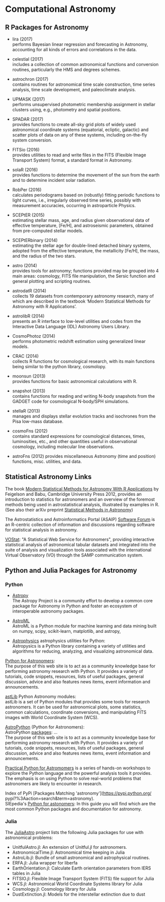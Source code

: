 # Computational Astronomy

## R Packages for Astronomy

- lira (2017)  
  performs Bayesian linear regression and forecasting in Astronomy, accounting for all kinds of errors and correlations in the data.

- celestial (2017)  
  includes a collection of common astronomical functions and conversion routines, particularly the HMS and degrees schemes.

- astrochron (2017)  
  contains routines for astronomical time scale construction, time series analysis, time scale development, and paleoclimate analysis.

- UPMASK (2017)  
  performs unsupervised photometric membership assignment in stellar clusters using, e.g., photometry and spatial positions.

- SPADAR (2017)  
  provides functions to create all-sky grid plots of widely used astronomical coordinate systems (equatorial, ecliptic, galactic) and scatter plots of data on any of these systems, including on-the-fly system conversion.

- FITSio (2016)  
  provides utilities to read and write files in the FITS (Flexible Image Transport System) format, a standard format in Astronomy.

- solaR (2016)  
  provides functions to determine the movement of the sun from the earth and to determine incident solar radiation.

- RobPer (2016)  
  calculates periodograms based on (robustly) fitting periodic functions to light curves, i.e., irregularly observed time series, possibly with measurement accuracies, occurring in astroparticle Physics.

- SCEPtER (2015)  
  estimating stellar mass, age, and radius given observational data of effective temperature, [Fe/H], and astroseismic parameters, obtained from pre-computed stellar models.

- SCEPtERbinary (2014)  
  estimating the stellar age for double-lined detached binary systems, adopted from the effective temperature, the metallicity [Fe/H], the mass, and the radius of the two stars.

- astro (2014)  
  provides tools for astronomy; functions provided may be grouped into 4 main areas: cosmology, FITS file manipulation, the Sersic function and general plotting and scripting routines.

- astrodatR (2014)  
  collects 19 datasets from contemporary astronomy research, many of which are described in the textbook ‘Modern Statistical Methods for Astronomy with R Applications’.

- astrolibR (2014)  
  presents an R interface to low-level utilities and codes from the Interactive Data Language (IDL) Astronomy Users Library.

- CosmoPhotoz (2014)  
  performs photometric redshift estimation using generalized linear models.

- CRAC (2014)  
  collects R functions for cosmological research, with its main functions being similar to the python library, cosmolopy.

- moonsun (2013)  
  provides functions for basic astronomical calculations with R.

- snapshot (2013)  
  contains functions for reading and writing N-body snapshots from the GADGET code for cosmological N-body/SPH simulations.

- stellaR (2013)  
  manages and displays stellar evolution tracks and isochrones from the Pisa low-mass database.

- cosmoFns (2012)  
  contains standard expressions for cosmological distances, times, luminosities, etc., and other quantities useful in observational cosmology, including molecular line observations.

- astroFns (2012)
  provides miscellaneous Astronomy (time and position) functions, misc. utilities, and data.


## Statistical Astronomy Links

The book [Modern Statistical Methods for Astronomy With R Applications](http://www.cambridge.org/de/academic/subjects/physics/astronomy-general/modern-statistical-methods-astronomy-r-applications) by Feigelson and Babu, Cambridge University Press 2012, provides an introduction to statistics for astronomers and an overview of the foremost methods being used in astrostatistical analysis, illustrated by examples in R. (See also their arXiv preprint [Statistical Methods in Astronomy](https://arxiv.org/abs/1205.2064))

The Astrostatistics and Astroinformatics Portal (ASAIP) [Software Forum](https://asaip.psu.edu/forums/software-forum) is an R-centric collection of information and discussions regarding software for statistical analysis in astronomy.

[VOStat](http://iopscience.iop.org/article/10.1086/670053/meta): "A Statistical Web Service for Astronomers", providing interactive statistical analysis of astronomical tabular datasets and integrated into the suite of analysis and visualization tools associated with the international Virtual Observatory (VO) through the SAMP communication system.


## Python and Julia Packages for Astronomy

### Python

- [Astropy](http://www.astropy.org/)  
  The Astropy Project is a community effort to develop a common core package for Astronomy in Python and foster an ecosystem of interoperable astronomy packages.

- [AstroML](http://www.astroml.org/)  
  AstroML is a Python module for machine learning and data mining built on numpy, scipy, scikit-learn, matplotlib, and astropy,

- [Astrophysics](https://pythonhosted.org/Astropysics/) astrophysics utilities for Python:  
  Astropysics is a Python library containing a variety of utilities and algorithms for reducing, analyzing, and visualizing astronomical data.

[Python for Astronomers](http://www.astropython.org/):  
The purpose of this web site is to act as a community knowledge base for performing astronomy research with Python. It provides a variety of tutorials, code snippets, resources, lists of useful packages, general discussion, advice and also features news items, event information and announcements.

[astLib](http://astlib.sourceforge.net/) Python Astronomy modules:  
astLib is a set of Python modules that provides some tools for research astronomers. It can be used for astronomical plots, some statistics, common calculations, coordinate conversions, and manipulating FITS images with World Coordinate System (WCS).

[AstroPython](http://www.astropython.org/) (Python for Astronomers):  
AstroPython [packages](http://www.astropython.org/packages/): ...  
The purpose of this web site is to act as a community knowledge base for performing astronomy research with Python. It provides a variety of tutorials, code snippets, resources, lists of useful packages, general discussion, advice and also features news items, event information and announcements.

[Practical Python for Astromomers](https://python4astronomers.github.io/)
is a series of hands-on workshops to explore the Python language and the powerful analysis tools it provides. The emphasis is on using Python to solve real-world problems that astronomers are likely to encounter in research.

Index of PyPi [Packages Matching 'astronomy'](https://pypi.python.org/
pypi?%3Aaction=search&term=astronomy).  
SIEpedia's [Python for astonomers](http://vivaldi.ll.iac.es/sieinvens/siepedia/pmwiki.php?n=HOWTOs.EmpezandoPython):
In this guide you will find which are the most common Python packages and documentation for astronomy.

### Julia

The [JuliaAstro](https://github.com/JuliaAstro) project lists the following Julia packages for use with astronomical problems:

- UnitfulAstro.jl: An extension of Unitful.jl for astronomers.
- AstronomicalTime.jl: Astronomical time keeping in Julia
- AstroLib.jl: Bundle of small astronomical and astrophysical routines.
- ERFA.jl: Julia wrapper for liberfa
- EarthOrientation.jl: Calculate Earth orientation parameters from IERS tables in Julia
- FITSIO.jl: Flexible Image Transport System (FITS) file support for Julia
- WCS.jl: Astronomical World Coordinate Systems library for Julia
- Cosmology.jl: Cosmology library for Julia
- DustExtinction.jl: Models for the interstellar extinction due to dust

